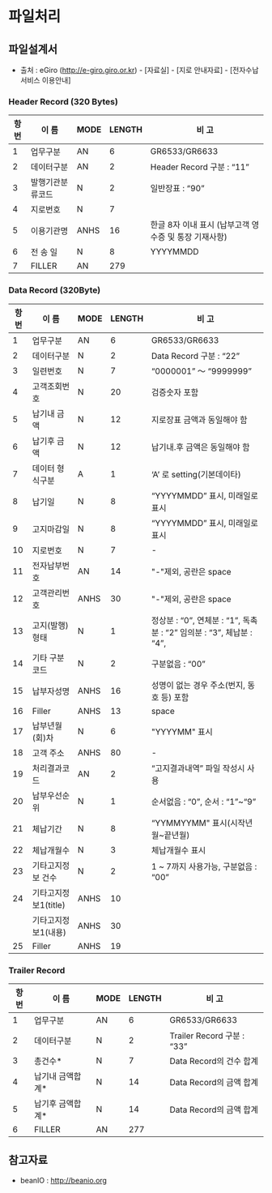 
# 파일처리

## 파일설계서
- 출처 : eGiro (http://e-giro.giro.or.kr) - [자료실] - [지로 안내자료] - [전자수납서비스 이용안내]

### Header Record (320 Bytes)

|    항번    |    이   름             |    MODE    |    LENGTH    |    비     고                                                  |
|------------|------------------------|------------|--------------|---------------------------------------------------------------|
|    1       |    업무구분            |    AN      |    6         |    GR6533/GR6633                                              |
|    2       |    데이터구분          |    AN      |    2         |    Header Record 구분 : “11”                                  |
|    3       |    발행기관분류코드    |    N       |    2         |    일반장표 : “90”                                            |
|    4       |    지로번호            |    N       |    7         |                                                               |
|    5       |    이용기관명          |    ANHS    |    16        |    한글 8자 이내 표시   (납부고객 영수증 및 통장 기재사항)    |
|    6       |    전 송 일            |    N       |    8         |    YYYYMMDD                                                   |
|    7       |    FILLER              |    AN      |    279       |                                                               |

### Data Record (320Byte)

|    항번    |    이    름                  |    MODE    |    LENGTH    |    비        고                                                                         |
|------------|------------------------------|------------|--------------|-----------------------------------------------------------------------------------------|
|    1       |    업무구분                  |    AN      |    6         |    GR6533/GR6633                                                                        |
|    2       |    데이터구분                |    N       |    2         |    Data   Record 구분 : “22”                                                            |
|    3       |    일련번호                  |    N       |    7         |    “0000001” ～ “9999999”                                                               |
|    4       |    고객조회번호              |    N       |    20        |    검증숫자 포함                                                                        |
|    5       |    납기내 금액               |    N       |    12        |    지로장표 금액과 동일해야 함                                                          |
|    6       |    납기후 금액               |    N       |    12        |    납기내․후 금액은 동일해야 함                                                         |
|    7       |    데이터 형식구분           |    A       |    1         |    ‘A’ 로 setting(기본데이타)                                                           |
|    8       |    납기일                    |    N       |    8         |    “YYYYMMDD” 표시,   미래일로 표시                                                     |
|    9       |    고지마감일                |    N       |    8         |    “YYYYMMDD” 표시,   미래일로 표시                                                     |
|    10      |    지로번호                  |    N       |    7         |    -                                                                                    |
|    11      |    전자납부번호              |    AN      |    14        |    "-"제외, 공란은 space                                                                |
|    12      |    고객관리번호              |    ANHS    |    30        |    "-"제외, 공란은 space                                                                |
|    13      |    고지(발행)형태            |    N       |    1         |    정상분   : “0”, 연체분   : “1”, 독촉분   : “2”   임의분   : “3”, 체납분   : “4”,     |
|    14      |    기타 구분코드             |    N       |    2         |    구분없음 : “00”                                                                      |
|    15      |    납부자성명                |    ANHS    |    16        |    성명이 없는 경우 주소(번지, 동호 등) 포함                                            |
|    16      |    Filler                    |    ANHS    |    13        |    space                                                                                |
|    17      |    납부년월(회)차            |    N       |    6         |    "YYYYMM"   표시                                                                      |
|    18      |    고객 주소                 |    ANHS    |    80        |    -                                                                                    |
|    19      |    처리결과코드              |    AN      |    2         |    “고지결과내역” 파일 작성시 사용                                                      |
|    20      |    납부우선순위              |    N       |    1         |    순서없음 : “0”, 순서 : “1”~“9”                                                       |
|    21      |    체납기간                  |    N       |    8         |    “YYMMYYMM" 표시(시작년월~끝년월)                                                     |
|    22      |    체납개월수                |    N       |    3         |    체납개월수 표시                                                                      |
|    23      |    기타고지정보 건수         |    N       |    2         |    1 ~ 7까지 사용가능, 구분없음 : “00”                                                  |
|    24      |    기타고지정보1(title)      |    ANHS    |    10        |                                                                                         |
|            |    기타고지정보1(내용)       |    ANHS    |    30        |                                                                                         |
|    25      |    Filler                    |    ANHS    |    19        |                                                                                         |

### Trailer Record

|    항번    |    이   름             |    MODE    |    LENGTH    |    비     고                       |
|------------|------------------------|------------|--------------|------------------------------------|
|    1       |    업무구분            |    AN      |    6         |    GR6533/GR6633                   |
|    2       |    데이터구분          |    N       |    2         |    Trailer   Record 구분 : “33”    |
|    3       |    총건수*             |    N       |    7         |    Data   Record의 건수 합계       |
|    4       |    납기내 금액합계*    |    N       |    14        |    Data   Record의 금액 합계       |
|    5       |    납기후 금액합계*    |    N       |    14        |    Data   Record의 금액 합계       |
|    6       |    FILLER              |    AN      |    277       |                                    |


## 참고자료
 - beanIO : http://beanio.org
 
